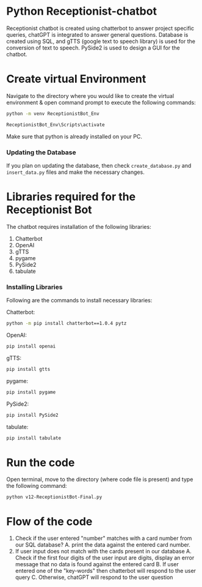 # Python Receptionist-chatbot
Receptionist chatbot is created using chatterbot to answer project specific queries, chatGPT is integrated to answer general questions.
Database is created using SQL, and gTTS (google text to speech library) is used for the conversion of text to speech. PySide2 is used to design a GUI for the chatbot.

# Create virtual Environment 
Navigate to the directory where you would like to create the virtual environment & open command prompt to execute the following commands:
```bash
python -m venv ReceptionistBot_Env
```
```bash
ReceptionistBot_Env\Scripts\activate
```
Make sure that python is already installed on your PC. 
### Updating the Database
If you plan on updating the database, then check ```create_database.py```  and ```insert_data.py``` files and make the necessary changes.

# Libraries required for the Receptionist Bot
The chatbot requires installation of the following libraries:
1. Chatterbot
2. OpenAI
3. gTTS
4. pygame
5. PySide2
6. tabulate
    
### Installing Libraries
Following are the commands to install necessary libraries:

Chatterbot:
```bash
python -m pip install chatterbot==1.0.4 pytz
```  
OpenAI:
```bash    
pip install openai
```  
gTTS:
```bash    
pip install gtts
```  
pygame:
```bash    
pip install pygame
```
PySide2:
```bash    
pip install PySide2
```
tabulate:
```bash    
pip install tabulate
```

# Run the code 
Open terminal, move to the directory (where code file is present) and type the following command:
```  
python v12-ReceptionistBot-Final.py
```  

# Flow of the code
1. Check if the user entered "number" matches with a card number from our SQL database?
     A. print the data against the entered card number.
3. If user input does not match with the cards present in our database
   A. Check if the first four digits of the user input are digits,
      display an error message that no data is found against the entered card
   B. If user entered one of the "key-words" then chatterbot will respond to the user query
   C. Otherwise, chatGPT will respond to the user question



